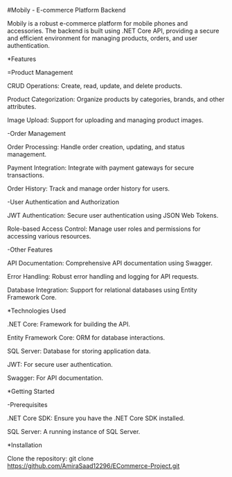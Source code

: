 #Mobily - E-commerce Platform Backend

Mobily is a robust e-commerce platform for mobile phones and accessories. The backend is built using .NET Core API, providing a secure and efficient environment for managing products, orders, and user authentication.

*Features

=Product Management

CRUD Operations: Create, read, update, and delete products.

Product Categorization: Organize products by categories, brands, and other attributes.

Image Upload: Support for uploading and managing product images.

-Order Management

Order Processing: Handle order creation, updating, and status management.

Payment Integration: Integrate with payment gateways for secure transactions.

Order History: Track and manage order history for users.

-User Authentication and Authorization

JWT Authentication: Secure user authentication using JSON Web Tokens.

Role-based Access Control: Manage user roles and permissions for accessing various resources.

-Other Features

API Documentation: Comprehensive API documentation using Swagger.

Error Handling: Robust error handling and logging for API requests.

Database Integration: Support for relational databases using Entity Framework Core.

*Technologies Used

.NET Core: Framework for building the API.

Entity Framework Core: ORM for database interactions.

SQL Server: Database for storing application data.

JWT: For secure user authentication.

Swagger: For API documentation.

*Getting Started

-Prerequisites

.NET Core SDK: Ensure you have the .NET Core SDK installed.

SQL Server: A running instance of SQL Server.

*Installation

Clone the repository:
git clone https://github.com/AmiraSaad12296/ECommerce-Project.git

